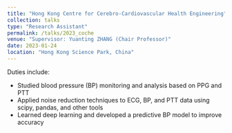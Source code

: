 ```yaml
---
title: "Hong Kong Centre for Cerebro-Cardiovascular Health Engineering"
collection: talks
type: "Research Assistant"
permalink: /talks/2023_coche
venue: "Supervisor: Yuanting ZHANG (Chair Professor)"
date: 2023-01-24
location: "Hong Kong Science Park, China"
---
```



Duties include: 
* Studied blood pressure (BP) monitoring and analysis based on PPG and PTT
* Applied noise reduction techniques to ECG, BP, and PTT data using scipy, pandas, and other tools
* Learned deep learning and developed a predictive BP model to improve accuracy
